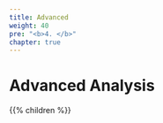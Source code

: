 ```yaml
---
title: Advanced
weight: 40
pre: "<b>4. </b>"
chapter: true
---
```




# Advanced Analysis

{{% children  %}}
